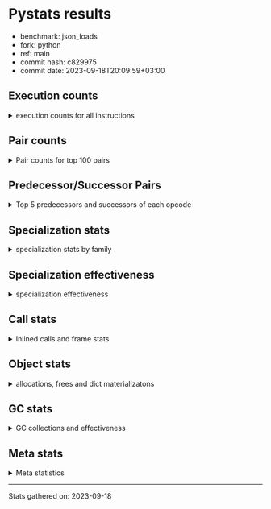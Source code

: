
# Pystats results

- benchmark: json_loads
- fork: python
- ref: main
- commit hash: c829975
- commit date: 2023-09-18T20:09:59+03:00

## Execution counts

<details>
<summary> execution counts for all instructions </summary>

|Name | Count | Self | Cumulative | Miss ratio | 
|---|---:|---:|---:|---:|
| LOAD_FAST | 8,310,240 | 22.7% | 22.7% |  |
| POP_JUMP_IF_NOT_NONE | 2,764,800 | 7.5% | 30.2% |  |
| CALL | 2,313,260 | 6.3% | 36.6% |  |
| LOAD_FAST_LOAD_FAST | 1,843,200 | 5.0% | 41.6% |  |
| PUSH_NULL | 1,390,320 | 3.8% | 45.4% |  |
| RESUME_CHECK | 1,390,140 | 3.8% | 49.2% |  |
| RETURN_VALUE | 1,382,460 | 3.8% | 52.9% |  |
| POP_JUMP_IF_FALSE | 1,382,460 | 3.8% | 56.7% |  |
| LOAD_GLOBAL_BUILTIN | 1,382,460 | 3.8% | 60.5% |  |
| LOAD_CONST | 1,382,460 | 3.8% | 64.3% |  |
| LOAD_ATTR_METHOD_NO_DICT | 1,382,400 | 3.8% | 68.0% |  |
| LOAD_GLOBAL_MODULE | 921,700 | 2.5% | 70.6% |  |
| UNPACK_SEQUENCE_TWO_TUPLE | 921,600 | 2.5% | 73.1% |  |
| TO_BOOL_BOOL | 921,600 | 2.5% | 75.6% |  |
| STORE_FAST_STORE_FAST | 921,600 | 2.5% | 78.1% |  |
| LOAD_ATTR_METHOD_WITH_VALUES | 921,600 | 2.5% | 80.6% |  |
| CALL_METHOD_DESCRIPTOR_FAST | 921,600 | 2.5% | 83.1% |  |
| STORE_FAST | 491,820 | 1.3% | 84.5% |  |
| POP_TOP | 468,540 | 1.3% | 85.8% |  |
| TO_BOOL | 460,920 | 1.3% | 87.0% |  |
| LOAD_ATTR_MODULE | 460,900 | 1.3% | 88.3% |  |
| NOP | 460,860 | 1.3% | 89.5% |  |
| COMPARE_OP_INT | 460,860 | 1.3% | 90.8% |  |
| POP_JUMP_IF_TRUE | 460,800 | 1.3% | 92.1% |  |
| LOAD_ATTR_INSTANCE_VALUE | 460,800 | 1.3% | 93.3% |  |
| CALL_PY_WITH_DEFAULTS | 460,800 | 1.3% | 94.6% |  |
| CALL_LEN | 460,800 | 1.3% | 95.8% |  |
| CALL_KW | 460,800 | 1.3% | 97.1% |  |
| CALL_ISINSTANCE | 460,800 | 1.3% | 98.3% |  |
| BUILD_TUPLE | 460,800 | 1.3% | 99.6% |  |
| EXTENDED_ARG | 53,760 | 0.1% | 99.7% |  |
| JUMP_BACKWARD | 30,720 | 0.1% | 99.8% |  |
| FOR_ITER_TUPLE | 30,720 | 0.1% | 99.9% |  |
| GET_ITER | 7,740 | 0.0% | 99.9% |  |
| FOR_ITER_RANGE | 7,740 | 0.0% | 100.0% |  |
| RETURN_CONST | 7,680 | 0.0% | 100.0% |  |
| INTERPRETER_EXIT | 7,680 | 0.0% | 100.0% |  |
| LOAD_DEREF | 120 | 0.0% | 100.0% |  |
| LOAD_GLOBAL | 80 | 0.0% | 100.0% |  |
| LOAD_ATTR | 60 | 0.0% | 100.0% |  |
| COPY_FREE_VARS | 60 | 0.0% | 100.0% |  |
| CALL_FUNCTION_EX | 60 | 0.0% | 100.0% |  |
| CALL_BUILTIN_CLASS | 60 | 0.0% | 100.0% |  |
| BINARY_OP_SUBTRACT_FLOAT | 60 | 0.0% | 100.0% |  |
| COMPARE_OP | 20 | 0.0% | 100.0% |  |
| BINARY_OP | 20 | 0.0% | 100.0% |  |


</details>

## Pair counts

<details>
<summary> Pair counts for top 100 pairs </summary>

|Pair | Count | Self | Cumulative | 
|---|---:|---:|---:|
| POP_JUMP_IF_NOT_NONE LOAD_FAST | 2,764,800 | 7.5% | 7.5% |
| LOAD_FAST POP_JUMP_IF_NOT_NONE | 2,764,800 | 7.5% | 15.1% |
| POP_JUMP_IF_FALSE LOAD_FAST | 1,382,400 | 3.8% | 18.9% |
| PUSH_NULL LOAD_FAST | 921,660 | 2.5% | 21.4% |
| LOAD_GLOBAL_BUILTIN LOAD_FAST | 921,660 | 2.5% | 23.9% |
| UNPACK_SEQUENCE_TWO_TUPLE STORE_FAST_STORE_FAST | 921,600 | 2.5% | 26.4% |
| TO_BOOL_BOOL POP_JUMP_IF_FALSE | 921,600 | 2.5% | 28.9% |
| LOAD_FAST_LOAD_FAST CALL | 921,600 | 2.5% | 31.4% |
| LOAD_FAST LOAD_GLOBAL_BUILTIN | 921,600 | 2.5% | 34.0% |
| LOAD_CONST CALL | 921,600 | 2.5% | 36.5% |
| LOAD_ATTR_METHOD_NO_DICT CALL_METHOD_DESCRIPTOR_FAST | 921,600 | 2.5% | 39.0% |
| CALL LOAD_ATTR_METHOD_NO_DICT | 921,600 | 2.5% | 41.5% |
| STORE_FAST LOAD_FAST | 468,720 | 1.3% | 42.8% |
| LOAD_FAST PUSH_NULL | 468,600 | 1.3% | 44.1% |
| RESUME_CHECK LOAD_FAST | 468,480 | 1.3% | 45.4% |
| LOAD_GLOBAL_MODULE LOAD_ATTR_MODULE | 460,860 | 1.3% | 46.6% |
| LOAD_FAST RETURN_VALUE | 460,860 | 1.3% | 47.9% |
| LOAD_FAST LOAD_CONST | 460,860 | 1.3% | 49.1% |
| COMPARE_OP_INT POP_JUMP_IF_FALSE | 460,860 | 1.3% | 50.4% |
| LOAD_ATTR_MODULE PUSH_NULL | 460,840 | 1.3% | 51.6% |
| LOAD_FAST CALL | 460,820 | 1.3% | 52.9% |
| TO_BOOL POP_JUMP_IF_TRUE | 460,800 | 1.3% | 54.2% |
| STORE_FAST_STORE_FAST LOAD_FAST_LOAD_FAST | 460,800 | 1.3% | 55.4% |
| STORE_FAST_STORE_FAST LOAD_FAST | 460,800 | 1.3% | 56.7% |
| RETURN_VALUE UNPACK_SEQUENCE_TWO_TUPLE | 460,800 | 1.3% | 57.9% |
| RETURN_VALUE RETURN_VALUE | 460,800 | 1.3% | 59.2% |
| RETURN_VALUE POP_TOP | 460,800 | 1.3% | 60.4% |
| RESUME_CHECK NOP | 460,800 | 1.3% | 61.7% |
| RESUME_CHECK LOAD_GLOBAL_BUILTIN | 460,800 | 1.3% | 63.0% |
| PUSH_NULL LOAD_FAST_LOAD_FAST | 460,800 | 1.3% | 64.2% |
| POP_JUMP_IF_TRUE LOAD_GLOBAL_MODULE | 460,800 | 1.3% | 65.5% |
| NOP LOAD_FAST | 460,800 | 1.3% | 66.7% |
| LOAD_GLOBAL_MODULE LOAD_ATTR_METHOD_WITH_VALUES | 460,800 | 1.3% | 68.0% |
| LOAD_GLOBAL_BUILTIN CALL_ISINSTANCE | 460,800 | 1.3% | 69.3% |
| LOAD_FAST_LOAD_FAST PUSH_NULL | 460,800 | 1.3% | 70.5% |
| LOAD_FAST_LOAD_FAST BUILD_TUPLE | 460,800 | 1.3% | 71.8% |
| LOAD_FAST TO_BOOL | 460,800 | 1.3% | 73.0% |
| LOAD_FAST LOAD_ATTR_METHOD_WITH_VALUES | 460,800 | 1.3% | 74.3% |
| LOAD_FAST LOAD_ATTR_METHOD_NO_DICT | 460,800 | 1.3% | 75.5% |
| LOAD_FAST LOAD_ATTR_INSTANCE_VALUE | 460,800 | 1.3% | 76.8% |
| LOAD_FAST CALL_PY_WITH_DEFAULTS | 460,800 | 1.3% | 78.1% |
| LOAD_FAST CALL_LEN | 460,800 | 1.3% | 79.3% |
| LOAD_CONST CALL_KW | 460,800 | 1.3% | 80.6% |
| LOAD_ATTR_METHOD_WITH_VALUES LOAD_FAST_LOAD_FAST | 460,800 | 1.3% | 81.8% |
| LOAD_ATTR_METHOD_WITH_VALUES LOAD_FAST | 460,800 | 1.3% | 83.1% |
| LOAD_ATTR_METHOD_NO_DICT LOAD_CONST | 460,800 | 1.3% | 84.4% |
| LOAD_ATTR_INSTANCE_VALUE LOAD_FAST_LOAD_FAST | 460,800 | 1.3% | 85.6% |
| CALL_PY_WITH_DEFAULTS RESUME_CHECK | 460,800 | 1.3% | 86.9% |
| CALL_METHOD_DESCRIPTOR_FAST STORE_FAST | 460,800 | 1.3% | 88.1% |
| CALL_METHOD_DESCRIPTOR_FAST LOAD_CONST | 460,800 | 1.3% | 89.4% |
| CALL_LEN COMPARE_OP_INT | 460,800 | 1.3% | 90.6% |
| CALL_KW RESUME_CHECK | 460,800 | 1.3% | 91.9% |
| CALL_ISINSTANCE TO_BOOL_BOOL | 460,800 | 1.3% | 93.2% |
| CALL UNPACK_SEQUENCE_TWO_TUPLE | 460,800 | 1.3% | 94.4% |
| CALL TO_BOOL_BOOL | 460,800 | 1.3% | 95.7% |
| CALL RESUME_CHECK | 460,800 | 1.3% | 96.9% |
| BUILD_TUPLE RETURN_VALUE | 460,800 | 1.3% | 98.2% |
| POP_TOP LOAD_GLOBAL_MODULE | 437,760 | 1.2% | 99.4% |
| EXTENDED_ARG FOR_ITER_TUPLE | 30,720 | 0.1% | 99.5% |
| STORE_FAST LOAD_GLOBAL_MODULE | 23,040 | 0.1% | 99.5% |
| POP_TOP EXTENDED_ARG | 23,040 | 0.1% | 99.6% |
| JUMP_BACKWARD EXTENDED_ARG | 23,040 | 0.1% | 99.7% |
| FOR_ITER_TUPLE STORE_FAST | 23,040 | 0.1% | 99.7% |
| EXTENDED_ARG JUMP_BACKWARD | 23,040 | 0.1% | 99.8% |
| PUSH_NULL CALL | 7,860 | 0.0% | 99.8% |
| LOAD_FAST GET_ITER | 7,740 | 0.0% | 99.8% |
| CALL POP_TOP | 7,740 | 0.0% | 99.8% |
| RETURN_CONST INTERPRETER_EXIT | 7,680 | 0.0% | 99.9% |
| POP_TOP JUMP_BACKWARD | 7,680 | 0.0% | 99.9% |
| JUMP_BACKWARD FOR_ITER_RANGE | 7,680 | 0.0% | 99.9% |
| GET_ITER EXTENDED_ARG | 7,680 | 0.0% | 99.9% |
| FOR_ITER_TUPLE RETURN_CONST | 7,680 | 0.0% | 99.9% |
| FOR_ITER_RANGE STORE_FAST | 7,680 | 0.0% | 100.0% |
| CACHE RESUME_CHECK | 7,680 | 0.0% | 100.0% |
| CALL CALL | 1,380 | 0.0% | 100.0% |
| TO_BOOL TO_BOOL | 120 | 0.0% | 100.0% |
| STORE_FAST LOAD_DEREF | 60 | 0.0% | 100.0% |
| POP_TOP NOP | 60 | 0.0% | 100.0% |
| NOP LOAD_DEREF | 60 | 0.0% | 100.0% |
| LOAD_FAST CALL_FUNCTION_EX | 60 | 0.0% | 100.0% |
| LOAD_DEREF STORE_FAST | 60 | 0.0% | 100.0% |
| LOAD_DEREF PUSH_NULL | 60 | 0.0% | 100.0% |
| LOAD_ATTR_MODULE STORE_FAST | 60 | 0.0% | 100.0% |
| GET_ITER FOR_ITER_RANGE | 60 | 0.0% | 100.0% |
| FOR_ITER_RANGE LOAD_FAST | 60 | 0.0% | 100.0% |
| COPY_FREE_VARS RESUME_CHECK | 60 | 0.0% | 100.0% |
| CALL_FUNCTION_EX COPY_FREE_VARS | 60 | 0.0% | 100.0% |
| CALL_BUILTIN_CLASS STORE_FAST | 60 | 0.0% | 100.0% |
| CALL STORE_FAST | 60 | 0.0% | 100.0% |
| CALL LOAD_FAST | 60 | 0.0% | 100.0% |
| BINARY_OP_SUBTRACT_FLOAT STORE_FAST | 60 | 0.0% | 100.0% |
| RETURN_VALUE LOAD_GLOBAL | 40 | 0.0% | 100.0% |
| RESUME_CHECK LOAD_GLOBAL_MODULE | 40 | 0.0% | 100.0% |
| POP_JUMP_IF_FALSE LOAD_GLOBAL_BUILTIN | 40 | 0.0% | 100.0% |
| LOAD_GLOBAL_MODULE LOAD_ATTR | 40 | 0.0% | 100.0% |
| LOAD_GLOBAL LOAD_GLOBAL_MODULE | 40 | 0.0% | 100.0% |
| LOAD_FAST CALL_BUILTIN_CLASS | 40 | 0.0% | 100.0% |
| LOAD_FAST BINARY_OP_SUBTRACT_FLOAT | 40 | 0.0% | 100.0% |
| LOAD_CONST COMPARE_OP_INT | 40 | 0.0% | 100.0% |
| LOAD_ATTR LOAD_ATTR_MODULE | 40 | 0.0% | 100.0% |


</details>

## Predecessor/Successor Pairs

<details>
<summary> Top 5 predecessors and successors of each opcode </summary>

### CACHE

<details>
<summary> Successors and predecessors for CACHE </summary>

|Predecessors | Count | Percentage | 
|---|---:|---:|

|Successors | Count | Percentage | 
|---|---:|---:|
| RESUME_CHECK | 7,680 | 100.0% |


</details>

### GET_ITER

<details>
<summary> Successors and predecessors for GET_ITER </summary>

|Predecessors | Count | Percentage | 
|---|---:|---:|
| LOAD_FAST | 7,740 | 100.0% |

|Successors | Count | Percentage | 
|---|---:|---:|
| EXTENDED_ARG | 7,680 | 99.2% |
| FOR_ITER_RANGE | 60 | 0.8% |


</details>

### INTERPRETER_EXIT

<details>
<summary> Successors and predecessors for INTERPRETER_EXIT </summary>

|Predecessors | Count | Percentage | 
|---|---:|---:|
| RETURN_CONST | 7,680 | 100.0% |

|Successors | Count | Percentage | 
|---|---:|---:|


</details>

### NOP

<details>
<summary> Successors and predecessors for NOP </summary>

|Predecessors | Count | Percentage | 
|---|---:|---:|
| RESUME_CHECK | 460,800 | 100.0% |
| POP_TOP | 60 | 0.0% |

|Successors | Count | Percentage | 
|---|---:|---:|
| LOAD_FAST | 460,800 | 100.0% |
| LOAD_DEREF | 60 | 0.0% |


</details>

### POP_TOP

<details>
<summary> Successors and predecessors for POP_TOP </summary>

|Predecessors | Count | Percentage | 
|---|---:|---:|
| RETURN_VALUE | 460,800 | 98.3% |
| CALL | 7,740 | 1.7% |

|Successors | Count | Percentage | 
|---|---:|---:|
| LOAD_GLOBAL_MODULE | 437,760 | 93.4% |
| EXTENDED_ARG | 23,040 | 4.9% |
| JUMP_BACKWARD | 7,680 | 1.6% |
| NOP | 60 | 0.0% |


</details>

### PUSH_NULL

<details>
<summary> Successors and predecessors for PUSH_NULL </summary>

|Predecessors | Count | Percentage | 
|---|---:|---:|
| LOAD_FAST | 468,600 | 33.7% |
| LOAD_ATTR_MODULE | 460,840 | 33.1% |
| LOAD_FAST_LOAD_FAST | 460,800 | 33.1% |
| LOAD_DEREF | 60 | 0.0% |
| LOAD_ATTR | 20 | 0.0% |

|Successors | Count | Percentage | 
|---|---:|---:|
| LOAD_FAST | 921,660 | 66.3% |
| LOAD_FAST_LOAD_FAST | 460,800 | 33.1% |
| CALL | 7,860 | 0.6% |


</details>

### RETURN_VALUE

<details>
<summary> Successors and predecessors for RETURN_VALUE </summary>

|Predecessors | Count | Percentage | 
|---|---:|---:|
| LOAD_FAST | 460,860 | 33.3% |
| RETURN_VALUE | 460,800 | 33.3% |
| BUILD_TUPLE | 460,800 | 33.3% |

|Successors | Count | Percentage | 
|---|---:|---:|
| UNPACK_SEQUENCE_TWO_TUPLE | 460,800 | 33.3% |
| RETURN_VALUE | 460,800 | 33.3% |
| POP_TOP | 460,800 | 33.3% |
| LOAD_GLOBAL | 40 | 0.0% |
| LOAD_GLOBAL_MODULE | 20 | 0.0% |


</details>

### TO_BOOL

<details>
<summary> Successors and predecessors for TO_BOOL </summary>

|Predecessors | Count | Percentage | 
|---|---:|---:|
| LOAD_FAST | 460,800 | 100.0% |
| TO_BOOL | 120 | 0.0% |

|Successors | Count | Percentage | 
|---|---:|---:|
| POP_JUMP_IF_TRUE | 460,800 | 100.0% |
| TO_BOOL | 120 | 0.0% |


</details>

### BINARY_OP

<details>
<summary> Successors and predecessors for BINARY_OP </summary>

|Predecessors | Count | Percentage | 
|---|---:|---:|
| LOAD_FAST | 20 | 100.0% |

|Successors | Count | Percentage | 
|---|---:|---:|
| BINARY_OP_SUBTRACT_FLOAT | 20 | 100.0% |


</details>

### BUILD_TUPLE

<details>
<summary> Successors and predecessors for BUILD_TUPLE </summary>

|Predecessors | Count | Percentage | 
|---|---:|---:|
| LOAD_FAST_LOAD_FAST | 460,800 | 100.0% |

|Successors | Count | Percentage | 
|---|---:|---:|
| RETURN_VALUE | 460,800 | 100.0% |


</details>

### CALL

<details>
<summary> Successors and predecessors for CALL </summary>

|Predecessors | Count | Percentage | 
|---|---:|---:|
| LOAD_FAST_LOAD_FAST | 921,600 | 39.8% |
| LOAD_CONST | 921,600 | 39.8% |
| LOAD_FAST | 460,820 | 19.9% |
| PUSH_NULL | 7,860 | 0.3% |
| CALL | 1,380 | 0.1% |

|Successors | Count | Percentage | 
|---|---:|---:|
| LOAD_ATTR_METHOD_NO_DICT | 921,600 | 39.8% |
| UNPACK_SEQUENCE_TWO_TUPLE | 460,800 | 19.9% |
| TO_BOOL_BOOL | 460,800 | 19.9% |
| RESUME_CHECK | 460,800 | 19.9% |
| POP_TOP | 7,740 | 0.3% |


</details>

### CALL_FUNCTION_EX

<details>
<summary> Successors and predecessors for CALL_FUNCTION_EX </summary>

|Predecessors | Count | Percentage | 
|---|---:|---:|
| LOAD_FAST | 60 | 100.0% |

|Successors | Count | Percentage | 
|---|---:|---:|
| COPY_FREE_VARS | 60 | 100.0% |


</details>

### CALL_KW

<details>
<summary> Successors and predecessors for CALL_KW </summary>

|Predecessors | Count | Percentage | 
|---|---:|---:|
| LOAD_CONST | 460,800 | 100.0% |

|Successors | Count | Percentage | 
|---|---:|---:|
| RESUME_CHECK | 460,800 | 100.0% |


</details>

### COMPARE_OP

<details>
<summary> Successors and predecessors for COMPARE_OP </summary>

|Predecessors | Count | Percentage | 
|---|---:|---:|
| LOAD_CONST | 20 | 100.0% |

|Successors | Count | Percentage | 
|---|---:|---:|
| COMPARE_OP_INT | 20 | 100.0% |


</details>

### COPY_FREE_VARS

<details>
<summary> Successors and predecessors for COPY_FREE_VARS </summary>

|Predecessors | Count | Percentage | 
|---|---:|---:|
| CALL_FUNCTION_EX | 60 | 100.0% |

|Successors | Count | Percentage | 
|---|---:|---:|
| RESUME_CHECK | 60 | 100.0% |


</details>

### EXTENDED_ARG

<details>
<summary> Successors and predecessors for EXTENDED_ARG </summary>

|Predecessors | Count | Percentage | 
|---|---:|---:|
| POP_TOP | 23,040 | 42.9% |
| JUMP_BACKWARD | 23,040 | 42.9% |
| GET_ITER | 7,680 | 14.3% |

|Successors | Count | Percentage | 
|---|---:|---:|
| FOR_ITER_TUPLE | 30,720 | 57.1% |
| JUMP_BACKWARD | 23,040 | 42.9% |


</details>

### JUMP_BACKWARD

<details>
<summary> Successors and predecessors for JUMP_BACKWARD </summary>

|Predecessors | Count | Percentage | 
|---|---:|---:|
| EXTENDED_ARG | 23,040 | 75.0% |
| POP_TOP | 7,680 | 25.0% |

|Successors | Count | Percentage | 
|---|---:|---:|
| EXTENDED_ARG | 23,040 | 75.0% |
| FOR_ITER_RANGE | 7,680 | 25.0% |


</details>

### LOAD_ATTR

<details>
<summary> Successors and predecessors for LOAD_ATTR </summary>

|Predecessors | Count | Percentage | 
|---|---:|---:|
| LOAD_GLOBAL_MODULE | 40 | 66.7% |
| LOAD_GLOBAL | 20 | 33.3% |

|Successors | Count | Percentage | 
|---|---:|---:|
| LOAD_ATTR_MODULE | 40 | 66.7% |
| PUSH_NULL | 20 | 33.3% |


</details>

### LOAD_CONST

<details>
<summary> Successors and predecessors for LOAD_CONST </summary>

|Predecessors | Count | Percentage | 
|---|---:|---:|
| LOAD_FAST | 460,860 | 33.3% |
| LOAD_ATTR_METHOD_NO_DICT | 460,800 | 33.3% |
| CALL_METHOD_DESCRIPTOR_FAST | 460,800 | 33.3% |

|Successors | Count | Percentage | 
|---|---:|---:|
| CALL | 921,600 | 66.7% |
| CALL_KW | 460,800 | 33.3% |
| COMPARE_OP_INT | 40 | 0.0% |
| COMPARE_OP | 20 | 0.0% |


</details>

### LOAD_DEREF

<details>
<summary> Successors and predecessors for LOAD_DEREF </summary>

|Predecessors | Count | Percentage | 
|---|---:|---:|
| STORE_FAST | 60 | 50.0% |
| NOP | 60 | 50.0% |

|Successors | Count | Percentage | 
|---|---:|---:|
| STORE_FAST | 60 | 50.0% |
| PUSH_NULL | 60 | 50.0% |


</details>

### LOAD_FAST

<details>
<summary> Successors and predecessors for LOAD_FAST </summary>

|Predecessors | Count | Percentage | 
|---|---:|---:|
| POP_JUMP_IF_NOT_NONE | 2,764,800 | 33.3% |
| POP_JUMP_IF_FALSE | 1,382,400 | 16.6% |
| PUSH_NULL | 921,660 | 11.1% |
| LOAD_GLOBAL_BUILTIN | 921,660 | 11.1% |
| STORE_FAST | 468,720 | 5.6% |

|Successors | Count | Percentage | 
|---|---:|---:|
| POP_JUMP_IF_NOT_NONE | 2,764,800 | 33.3% |
| LOAD_GLOBAL_BUILTIN | 921,600 | 11.1% |
| PUSH_NULL | 468,600 | 5.6% |
| RETURN_VALUE | 460,860 | 5.5% |
| LOAD_CONST | 460,860 | 5.5% |


</details>

### LOAD_FAST_LOAD_FAST

<details>
<summary> Successors and predecessors for LOAD_FAST_LOAD_FAST </summary>

|Predecessors | Count | Percentage | 
|---|---:|---:|
| STORE_FAST_STORE_FAST | 460,800 | 25.0% |
| PUSH_NULL | 460,800 | 25.0% |
| LOAD_ATTR_METHOD_WITH_VALUES | 460,800 | 25.0% |
| LOAD_ATTR_INSTANCE_VALUE | 460,800 | 25.0% |

|Successors | Count | Percentage | 
|---|---:|---:|
| CALL | 921,600 | 50.0% |
| PUSH_NULL | 460,800 | 25.0% |
| BUILD_TUPLE | 460,800 | 25.0% |


</details>

### LOAD_GLOBAL

<details>
<summary> Successors and predecessors for LOAD_GLOBAL </summary>

|Predecessors | Count | Percentage | 
|---|---:|---:|
| RETURN_VALUE | 40 | 50.0% |
| RESUME_CHECK | 20 | 25.0% |
| POP_JUMP_IF_FALSE | 20 | 25.0% |

|Successors | Count | Percentage | 
|---|---:|---:|
| LOAD_GLOBAL_MODULE | 40 | 50.0% |
| LOAD_GLOBAL_BUILTIN | 20 | 25.0% |
| LOAD_ATTR | 20 | 25.0% |


</details>

### POP_JUMP_IF_FALSE

<details>
<summary> Successors and predecessors for POP_JUMP_IF_FALSE </summary>

|Predecessors | Count | Percentage | 
|---|---:|---:|
| TO_BOOL_BOOL | 921,600 | 66.7% |
| COMPARE_OP_INT | 460,860 | 33.3% |

|Successors | Count | Percentage | 
|---|---:|---:|
| LOAD_FAST | 1,382,400 | 100.0% |
| LOAD_GLOBAL_BUILTIN | 40 | 0.0% |
| LOAD_GLOBAL | 20 | 0.0% |


</details>

### POP_JUMP_IF_NOT_NONE

<details>
<summary> Successors and predecessors for POP_JUMP_IF_NOT_NONE </summary>

|Predecessors | Count | Percentage | 
|---|---:|---:|
| LOAD_FAST | 2,764,800 | 100.0% |

|Successors | Count | Percentage | 
|---|---:|---:|
| LOAD_FAST | 2,764,800 | 100.0% |


</details>

### POP_JUMP_IF_TRUE

<details>
<summary> Successors and predecessors for POP_JUMP_IF_TRUE </summary>

|Predecessors | Count | Percentage | 
|---|---:|---:|
| TO_BOOL | 460,800 | 100.0% |

|Successors | Count | Percentage | 
|---|---:|---:|
| LOAD_GLOBAL_MODULE | 460,800 | 100.0% |


</details>

### RETURN_CONST

<details>
<summary> Successors and predecessors for RETURN_CONST </summary>

|Predecessors | Count | Percentage | 
|---|---:|---:|
| FOR_ITER_TUPLE | 7,680 | 100.0% |

|Successors | Count | Percentage | 
|---|---:|---:|
| INTERPRETER_EXIT | 7,680 | 100.0% |


</details>

### STORE_FAST

<details>
<summary> Successors and predecessors for STORE_FAST </summary>

|Predecessors | Count | Percentage | 
|---|---:|---:|
| CALL_METHOD_DESCRIPTOR_FAST | 460,800 | 93.7% |
| FOR_ITER_TUPLE | 23,040 | 4.7% |
| FOR_ITER_RANGE | 7,680 | 1.6% |
| LOAD_DEREF | 60 | 0.0% |
| LOAD_ATTR_MODULE | 60 | 0.0% |

|Successors | Count | Percentage | 
|---|---:|---:|
| LOAD_FAST | 468,720 | 95.3% |
| LOAD_GLOBAL_MODULE | 23,040 | 4.7% |
| LOAD_DEREF | 60 | 0.0% |


</details>

### STORE_FAST_STORE_FAST

<details>
<summary> Successors and predecessors for STORE_FAST_STORE_FAST </summary>

|Predecessors | Count | Percentage | 
|---|---:|---:|
| UNPACK_SEQUENCE_TWO_TUPLE | 921,600 | 100.0% |

|Successors | Count | Percentage | 
|---|---:|---:|
| LOAD_FAST_LOAD_FAST | 460,800 | 50.0% |
| LOAD_FAST | 460,800 | 50.0% |


</details>

### BINARY_OP_SUBTRACT_FLOAT

<details>
<summary> Successors and predecessors for BINARY_OP_SUBTRACT_FLOAT </summary>

|Predecessors | Count | Percentage | 
|---|---:|---:|
| LOAD_FAST | 40 | 66.7% |
| BINARY_OP | 20 | 33.3% |

|Successors | Count | Percentage | 
|---|---:|---:|
| STORE_FAST | 60 | 100.0% |


</details>

### CALL_BUILTIN_CLASS

<details>
<summary> Successors and predecessors for CALL_BUILTIN_CLASS </summary>

|Predecessors | Count | Percentage | 
|---|---:|---:|
| LOAD_FAST | 40 | 66.7% |
| CALL | 20 | 33.3% |

|Successors | Count | Percentage | 
|---|---:|---:|
| STORE_FAST | 60 | 100.0% |


</details>

### CALL_ISINSTANCE

<details>
<summary> Successors and predecessors for CALL_ISINSTANCE </summary>

|Predecessors | Count | Percentage | 
|---|---:|---:|
| LOAD_GLOBAL_BUILTIN | 460,800 | 100.0% |

|Successors | Count | Percentage | 
|---|---:|---:|
| TO_BOOL_BOOL | 460,800 | 100.0% |


</details>

### CALL_LEN

<details>
<summary> Successors and predecessors for CALL_LEN </summary>

|Predecessors | Count | Percentage | 
|---|---:|---:|
| LOAD_FAST | 460,800 | 100.0% |

|Successors | Count | Percentage | 
|---|---:|---:|
| COMPARE_OP_INT | 460,800 | 100.0% |


</details>

### CALL_METHOD_DESCRIPTOR_FAST

<details>
<summary> Successors and predecessors for CALL_METHOD_DESCRIPTOR_FAST </summary>

|Predecessors | Count | Percentage | 
|---|---:|---:|
| LOAD_ATTR_METHOD_NO_DICT | 921,600 | 100.0% |

|Successors | Count | Percentage | 
|---|---:|---:|
| STORE_FAST | 460,800 | 50.0% |
| LOAD_CONST | 460,800 | 50.0% |


</details>

### CALL_PY_WITH_DEFAULTS

<details>
<summary> Successors and predecessors for CALL_PY_WITH_DEFAULTS </summary>

|Predecessors | Count | Percentage | 
|---|---:|---:|
| LOAD_FAST | 460,800 | 100.0% |

|Successors | Count | Percentage | 
|---|---:|---:|
| RESUME_CHECK | 460,800 | 100.0% |


</details>

### COMPARE_OP_INT

<details>
<summary> Successors and predecessors for COMPARE_OP_INT </summary>

|Predecessors | Count | Percentage | 
|---|---:|---:|
| CALL_LEN | 460,800 | 100.0% |
| LOAD_CONST | 40 | 0.0% |
| COMPARE_OP | 20 | 0.0% |

|Successors | Count | Percentage | 
|---|---:|---:|
| POP_JUMP_IF_FALSE | 460,860 | 100.0% |


</details>

### FOR_ITER_RANGE

<details>
<summary> Successors and predecessors for FOR_ITER_RANGE </summary>

|Predecessors | Count | Percentage | 
|---|---:|---:|
| JUMP_BACKWARD | 7,680 | 99.2% |
| GET_ITER | 60 | 0.8% |

|Successors | Count | Percentage | 
|---|---:|---:|
| STORE_FAST | 7,680 | 99.2% |
| LOAD_FAST | 60 | 0.8% |


</details>

### FOR_ITER_TUPLE

<details>
<summary> Successors and predecessors for FOR_ITER_TUPLE </summary>

|Predecessors | Count | Percentage | 
|---|---:|---:|
| EXTENDED_ARG | 30,720 | 100.0% |

|Successors | Count | Percentage | 
|---|---:|---:|
| STORE_FAST | 23,040 | 75.0% |
| RETURN_CONST | 7,680 | 25.0% |


</details>

### LOAD_ATTR_INSTANCE_VALUE

<details>
<summary> Successors and predecessors for LOAD_ATTR_INSTANCE_VALUE </summary>

|Predecessors | Count | Percentage | 
|---|---:|---:|
| LOAD_FAST | 460,800 | 100.0% |

|Successors | Count | Percentage | 
|---|---:|---:|
| LOAD_FAST_LOAD_FAST | 460,800 | 100.0% |


</details>

### LOAD_ATTR_METHOD_NO_DICT

<details>
<summary> Successors and predecessors for LOAD_ATTR_METHOD_NO_DICT </summary>

|Predecessors | Count | Percentage | 
|---|---:|---:|
| CALL | 921,600 | 66.7% |
| LOAD_FAST | 460,800 | 33.3% |

|Successors | Count | Percentage | 
|---|---:|---:|
| CALL_METHOD_DESCRIPTOR_FAST | 921,600 | 66.7% |
| LOAD_CONST | 460,800 | 33.3% |


</details>

### LOAD_ATTR_METHOD_WITH_VALUES

<details>
<summary> Successors and predecessors for LOAD_ATTR_METHOD_WITH_VALUES </summary>

|Predecessors | Count | Percentage | 
|---|---:|---:|
| LOAD_GLOBAL_MODULE | 460,800 | 50.0% |
| LOAD_FAST | 460,800 | 50.0% |

|Successors | Count | Percentage | 
|---|---:|---:|
| LOAD_FAST_LOAD_FAST | 460,800 | 50.0% |
| LOAD_FAST | 460,800 | 50.0% |


</details>

### LOAD_ATTR_MODULE

<details>
<summary> Successors and predecessors for LOAD_ATTR_MODULE </summary>

|Predecessors | Count | Percentage | 
|---|---:|---:|
| LOAD_GLOBAL_MODULE | 460,860 | 100.0% |
| LOAD_ATTR | 40 | 0.0% |

|Successors | Count | Percentage | 
|---|---:|---:|
| PUSH_NULL | 460,840 | 100.0% |
| STORE_FAST | 60 | 0.0% |


</details>

### LOAD_GLOBAL_BUILTIN

<details>
<summary> Successors and predecessors for LOAD_GLOBAL_BUILTIN </summary>

|Predecessors | Count | Percentage | 
|---|---:|---:|
| LOAD_FAST | 921,600 | 66.7% |
| RESUME_CHECK | 460,800 | 33.3% |
| POP_JUMP_IF_FALSE | 40 | 0.0% |
| LOAD_GLOBAL | 20 | 0.0% |

|Successors | Count | Percentage | 
|---|---:|---:|
| LOAD_FAST | 921,660 | 66.7% |
| CALL_ISINSTANCE | 460,800 | 33.3% |


</details>

### LOAD_GLOBAL_MODULE

<details>
<summary> Successors and predecessors for LOAD_GLOBAL_MODULE </summary>

|Predecessors | Count | Percentage | 
|---|---:|---:|
| POP_JUMP_IF_TRUE | 460,800 | 50.0% |
| POP_TOP | 437,760 | 47.5% |
| STORE_FAST | 23,040 | 2.5% |
| RESUME_CHECK | 40 | 0.0% |
| LOAD_GLOBAL | 40 | 0.0% |

|Successors | Count | Percentage | 
|---|---:|---:|
| LOAD_ATTR_MODULE | 460,860 | 50.0% |
| LOAD_ATTR_METHOD_WITH_VALUES | 460,800 | 50.0% |
| LOAD_ATTR | 40 | 0.0% |


</details>

### RESUME_CHECK

<details>
<summary> Successors and predecessors for RESUME_CHECK </summary>

|Predecessors | Count | Percentage | 
|---|---:|---:|
| CALL_PY_WITH_DEFAULTS | 460,800 | 33.1% |
| CALL_KW | 460,800 | 33.1% |
| CALL | 460,800 | 33.1% |
| CACHE | 7,680 | 0.6% |
| COPY_FREE_VARS | 60 | 0.0% |

|Successors | Count | Percentage | 
|---|---:|---:|
| LOAD_FAST | 468,480 | 33.7% |
| NOP | 460,800 | 33.1% |
| LOAD_GLOBAL_BUILTIN | 460,800 | 33.1% |
| LOAD_GLOBAL_MODULE | 40 | 0.0% |
| LOAD_GLOBAL | 20 | 0.0% |


</details>

### TO_BOOL_BOOL

<details>
<summary> Successors and predecessors for TO_BOOL_BOOL </summary>

|Predecessors | Count | Percentage | 
|---|---:|---:|
| CALL_ISINSTANCE | 460,800 | 50.0% |
| CALL | 460,800 | 50.0% |

|Successors | Count | Percentage | 
|---|---:|---:|
| POP_JUMP_IF_FALSE | 921,600 | 100.0% |


</details>

### UNPACK_SEQUENCE_TWO_TUPLE

<details>
<summary> Successors and predecessors for UNPACK_SEQUENCE_TWO_TUPLE </summary>

|Predecessors | Count | Percentage | 
|---|---:|---:|
| RETURN_VALUE | 460,800 | 50.0% |
| CALL | 460,800 | 50.0% |

|Successors | Count | Percentage | 
|---|---:|---:|
| STORE_FAST_STORE_FAST | 921,600 | 100.0% |


</details>


</details>

## Specialization stats

<details>
<summary> specialization stats by family </summary>

### TO_BOOL

<details>
<summary> specialization stats for TO_BOOL family </summary>

|Kind | Count | Ratio | 
|---|---|---|
| specialization.deferred |       460800 | 33.3% |
|          hit |       921600 | 66.7% |

#### Specialization attempts

| | Count | Ratio | 
|---|---:|---:|
| Success | 0 | 0.0% |
| Failure | 120 | 100.0% |

|Failure kind | Count | Ratio | 
|---|---:|---:|
| dict | 120 | 100.0% |


</details>

### BINARY_OP

<details>
<summary> specialization stats for BINARY_OP family </summary>

|Kind | Count | Ratio | 
|---|---|---|
|          hit |           60 | 75.0% |

#### Specialization attempts

| | Count | Ratio | 
|---|---:|---:|
| Success | 20 | 100.0% |
| Failure | 0 | 0.0% |

|Failure kind | Count | Ratio | 
|---|---:|---:|


</details>

### CALL

<details>
<summary> specialization stats for CALL family </summary>

|Kind | Count | Ratio | 
|---|---|---|
| specialization.deferred |      2311860 | 50.1% |
|          hit |      2304060 | 49.9% |

#### Specialization attempts

| | Count | Ratio | 
|---|---:|---:|
| Success | 20 | 1.4% |
| Failure | 1,380 | 98.6% |

|Failure kind | Count | Ratio | 
|---|---:|---:|
| code complex parameters | 800 | 58.0% |
| cmethod | 240 | 17.4% |
| other | 160 | 11.6% |
| meth descr varargs | 120 | 8.7% |
| cfunc noargs | 60 | 4.3% |


</details>

### COMPARE_OP

<details>
<summary> specialization stats for COMPARE_OP family </summary>

|Kind | Count | Ratio | 
|---|---|---|
|          hit |       460860 | 100.0% |

#### Specialization attempts

| | Count | Ratio | 
|---|---:|---:|
| Success | 20 | 100.0% |
| Failure | 0 | 0.0% |

|Failure kind | Count | Ratio | 
|---|---:|---:|


</details>

### FOR_ITER

<details>
<summary> specialization stats for FOR_ITER family </summary>

|Kind | Count | Ratio | 
|---|---|---|
|          hit |        38460 | 100.0% |


</details>

### JUMP_BACKWARD

<details>
<summary> specialization stats for JUMP_BACKWARD family </summary>

|Kind | Count | Ratio | 
|---|---|---|


</details>

### LOAD_ATTR

<details>
<summary> specialization stats for LOAD_ATTR family </summary>

|Kind | Count | Ratio | 
|---|---|---|
| specialization.deferred |           20 | 0.0% |
|          hit |      3225700 | 100.0% |

#### Specialization attempts

| | Count | Ratio | 
|---|---:|---:|
| Success | 40 | 100.0% |
| Failure | 0 | 0.0% |

|Failure kind | Count | Ratio | 
|---|---:|---:|


</details>

### LOAD_GLOBAL

<details>
<summary> specialization stats for LOAD_GLOBAL family </summary>

|Kind | Count | Ratio | 
|---|---|---|
| specialization.deferred |           20 | 0.0% |
|          hit |      2304160 | 100.0% |

#### Specialization attempts

| | Count | Ratio | 
|---|---:|---:|
| Success | 60 | 100.0% |
| Failure | 0 | 0.0% |

|Failure kind | Count | Ratio | 
|---|---:|---:|


</details>

### POP_JUMP_IF_FALSE

<details>
<summary> specialization stats for POP_JUMP_IF_FALSE family </summary>

|Kind | Count | Ratio | 
|---|---|---|


</details>

### POP_JUMP_IF_NOT_NONE

<details>
<summary> specialization stats for POP_JUMP_IF_NOT_NONE family </summary>

|Kind | Count | Ratio | 
|---|---|---|


</details>

### POP_JUMP_IF_TRUE

<details>
<summary> specialization stats for POP_JUMP_IF_TRUE family </summary>

|Kind | Count | Ratio | 
|---|---|---|


</details>

### UNPACK_SEQUENCE

<details>
<summary> specialization stats for UNPACK_SEQUENCE family </summary>

|Kind | Count | Ratio | 
|---|---|---|
|          hit |       921600 | 100.0% |


</details>


</details>

## Specialization effectiveness

<details>
<summary> specialization effectiveness </summary>

|Instructions | Count | Ratio | 
|---|---:|---:|
| Basic | 17,650,200 | 48.2% |
| Not specialized | 7,413,140 | 20.2% |
| Specialized | 11,566,640 | 31.6% |

### Deferred by instruction

<details>
<summary> deferred by instruction </summary>

|Name | Count | Ratio | 
|---|---:|---:|
| CALL | 2,311,860 | 83.4% |
| TO_BOOL | 460,800 | 16.6% |
| LOAD_GLOBAL | 20 | 0.0% |
| LOAD_ATTR | 20 | 0.0% |
| UNPACK_SEQUENCE_TWO_TUPLE | 0 | 0.0% |
| UNPACK_SEQUENCE | 0 | 0.0% |
| TO_BOOL_BOOL | 0 | 0.0% |
| STORE_SUBSCR | 0 | 0.0% |
| STORE_SLICE | 0 | 0.0% |
| STORE_FAST_STORE_FAST | 0 | 0.0% |


</details>


</details>

## Call stats

<details>
<summary> Inlined calls and frame stats </summary>

| | Count | Ratio | 
|---|---:|---:|
| Calls to PyEval_EvalDefault | 7,680 | 0.6% |
| Calls to Python functions inlined | 1,382,460 | 99.4% |
| Calls via PyEval_EvalFrame (total) | 7,680 | 0.6% |
| Calls via PyEval_EvalFrame (vector) | 7,680 | 0.6% |
| Calls via PyEval_EvalFrame (generator) | 0 | 0.0% |
| Calls via PyEval_EvalFrame (legacy) | 0 | 0.0% |
| Calls via PyEval_EvalFrame (function vectorcall) | 7,680 | 0.6% |
| Calls via PyEval_EvalFrame (build class) | 0 | 0.0% |
| Calls via PyEval_EvalFrame (slot) | 0 | 0.0% |
| Calls via PyEval_EvalFrame (function ex) | 60 | 0.0% |
| Calls via PyEval_EvalFrame (api) | 0 | 0.0% |
| Calls via PyEval_EvalFrame (method) | 0 | 0.0% |
| Frames pushed | 1,390,140 | 100.0% |
| Frame objects created | 0 | 0.0% |


</details>

## Object stats

<details>
<summary> allocations, frees and dict materializatons </summary>

| | Count | Ratio | 
|---|---:|---:|
| Allocations from freelist | 4,454,500 | 7.8% |
| Frees to freelist | 4,454,460 |  |
| Allocations | 52,999,820 | 92.2% |
| Allocations to 512 bytes | 52,078,220 | 90.6% |
| Allocations to 4 kbytes | 921,600 | 1.6% |
| Allocations over 4 kbytes | 0 | 0.0% |
| Frees | 54,535,800 |  |
| New values | 0 |  |
| Interpreter increfs | 17,726,320 | 17.3% |
| Interpreter decrefs | 19,892,280 | 12.8% |
| Increfs | 84,794,920 | 82.7% |
| Decrefs | 135,475,220 | 87.2% |
| Materialize dict (on request) | 0 |  |
| Materialize dict (new key) | 0 |  |
| Materialize dict (too big) | 0 |  |
| Materialize dict (str subclass) | 0 |  |
| Dematerialize dict | 0 |  |
| Method cache hits | 20 |  |
| Method cache misses | 0 |  |
| Method cache collisions | 0 |  |
| Method cache dunder hits | 0 |  |
| Method cache dunder misses | 0 |  |


</details>

## GC stats

<details>
<summary> GC collections and effectiveness </summary>

|Generation | Collections | Objects collected | Object visits | 
|---:|---:|---:|---:|
| 0 | 0 | 0 | 0 |
| 1 | 0 | 0 | 0 |
| 2 | 0 | 0 | 0 |


</details>

## Meta stats

<details>
<summary> Meta statistics </summary>

| | Count | 
|---|---:|
| Number of data files | 20 |


</details>

---
Stats gathered on: 2023-09-18
